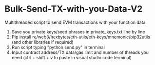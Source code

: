 # Bulk-Send-TX-with-you-Data-V2
Multithreaded script to send EVM transactions with your function data

1. Save you private keys/seed phrases in private_keys.txt line by line
2. Pip install re/web3/hexbytes/eth-utils/eth-keys/mnemonic/bip32utils (and other libraries if required)
3. Run script typing "python send.py" in terminal
4. Input contract address/TX data/gas limit and number of threads you need (ctrl + shift + v to paste in visual studio code terminal)
